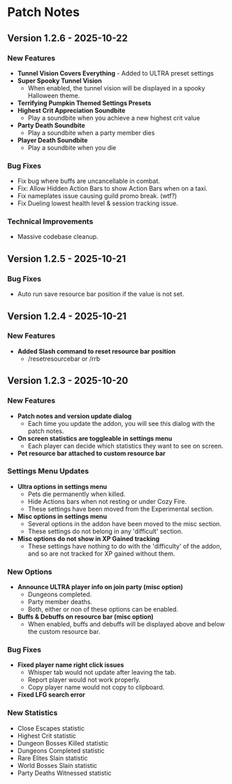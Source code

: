 # Patch Notes

## Version 1.2.6 - 2025-10-22

### New Features

- **Tunnel Vision Covers Everything** - Added to ULTRA preset settings
- **Super Spooky Tunnel Vision**
  - When enabled, the tunnel vision will be displayed in a spooky Halloween theme.
- **Terrifying Pumpkin Themed Settings Presets**
- **Highest Crit Appreciation Soundbite**
  - Play a soundbite when you achieve a new highest crit value
- **Party Death Soundbite**
  - Play a soundbite when a party member dies
- **Player Death Soundbite**
  - Play a soundbite when you die

### Bug Fixes

- Fix bug where buffs are uncancellable in combat.
- Fix: Allow Hidden Action Bars to show Action Bars when on a taxi.
- Fix nameplates issue causing guild promo break. (wtf?)
- Fix Dueling lowest health level & session tracking issue.

### Technical Improvements

- Massive codebase cleanup.

## Version 1.2.5 - 2025-10-21

### Bug Fixes

- Auto run save resource bar position if the value is not set.

## Version 1.2.4 - 2025-10-21

### New Features

- **Added Slash command to reset resource bar position**
  - /resetresourcebar or /rrb

## Version 1.2.3 - 2025-10-20

### New Features

- **Patch notes and version update dialog**
  - Each time you update the addon, you will see this dialog with the patch notes.
- **On screen statistics are toggleable in settings menu**
  - Each player can decide which statistics they want to see on screen.
- **Pet resource bar attached to custom resource bar**

### Settings Menu Updates

- **Ultra options in settings menu**
  - Pets die permanently when killed.
  - Hide Actions bars when not resting or under Cozy Fire.
  - These settings have been moved from the Experimental section.
- **Misc options in settings menu**
  - Several options in the addon have been moved to the misc section.
  - These settings do not belong in any 'difficult' section.
- **Misc options do not show in XP Gained tracking**
  - These settings have nothing to do with the 'difficulty' of the addon, and so are not tracked for XP gained without them.

### New Options

- **Announce ULTRA player info on join party (misc option)**
  - Dungeons completed.
  - Party member deaths.
  - Both, either or non of these options can be enabled.
- **Buffs & Debuffs on resource bar (misc option)**
  - When enabled, buffs and debuffs will be displayed above and below the custom resource bar.

### Bug Fixes

- **Fixed player name right click issues**
  - Whisper tab would not update after leaving the tab.
  - Report player would not work properly.
  - Copy player name would not copy to clipboard.
- **Fixed LFG search error**

### New Statistics

- Close Escapes statistic
- Highest Crit statistic
- Dungeon Bosses Killed statistic
- Dungeons Completed statistic
- Rare Elites Slain statistic
- World Bosses Slain statistic
- Party Deaths Witnessed statistic
